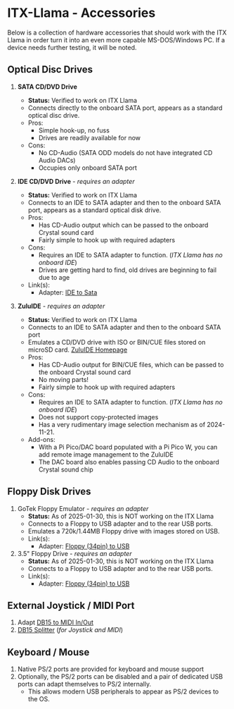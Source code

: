 # ITX-Llama - Accessories

Below is a collection of hardware accessories that should work with the ITX Llama in order turn it into an even more capable MS-DOS/Windows PC. If a device needs further testing, it will be noted.

## Optical Disc Drives

1. **SATA CD/DVD Drive**
    * **Status:** Verified to work on ITX Llama
    * Connects directly to the onboard SATA port, appears as a standard optical disc drive.
    * Pros: 
        * Simple hook-up, no fuss
        * Drives are readily available for now
    * Cons: 
        * No CD-Audio (SATA ODD models do not have integrated CD Audio DACs)
        * Occupies only onboard SATA port

1. **IDE CD/DVD Drive** - _requires an adapter_
    * **Status:** Verified to work on ITX Llama
    * Connects to an IDE to SATA adapter and then to the onboard SATA port, appears as a standard optical disk drive.
    * Pros:
        * Has CD-Audio output which can be passed to the onboard Crystal sound card
        * Fairly simple to hook up with required adapters
    * Cons:
        * Requires an IDE to SATA adapter to function. (_ITX Llama has no onboard IDE_)
        * Drives are getting hard to find, old drives are beginning to fail due to age
    * Link(s):
        * Adapter: [IDE to Sata][IDEtoSata]

1. **ZuluIDE** - _requires an adapter_
    * **Status:** Verified to work on ITX Llama
    * Connects to an IDE to SATA adapter and then to the onboard SATA port
    * Emulates a CD/DVD drive with ISO or BIN/CUE files stored on microSD card. [ZuluIDE Homepage][ZuluIDE]
    * Pros:
        * Has CD-Audio output for BIN/CUE files, which can be passed to the onboard Crystal sound card
        * No moving parts!
        * Fairly simple to hook up with required adapters
    * Cons:
        * Requires an IDE to SATA adapter to function. (_ITX Llama has no onboard IDE_)
        * Does not support copy-protected images
        * Has a very rudimentary image selection mechanism as of 2024-11-21.
    * Add-ons:
        * With a Pi Pico/DAC board populated with a Pi Pico W, you can add remote image management to the ZuluIDE
        * The DAC board also enables passing CD Audio to the onboard Crystal sound chip


## Floppy Disk Drives

1. GoTek Floppy Emulator - _requires an adapter_
    * **Status:** As of 2025-01-30, this is NOT working on the ITX Llama
    * Connects to a Floppy to USB adapter and to the rear USB ports.
    * Emulates a 720k/1.44MB Floppy drive with images stored on USB.
    * Link(s):
      * Adapter: [Floppy (34pin) to USB][FloppytoUSB]
2. 3.5" Floppy Drive - _requires an adapter_
    * **Status:** As of 2025-01-30, this is NOT working on the ITX Llama
    * Connects to a Floppy to USB adapter and to the rear USB ports.
    * Link(s):
      * Adapter: [Floppy (34pin) to USB][FloppytoUSB]

## External Joystick / MIDI Port

1. Adapt [DB15 to MIDI In/Out][DB15toMIDI]
1. [DB15 Splitter][DB15splitter] (_for Joystick and MIDI_)

## Keyboard / Mouse

1. Native PS/2 ports are provided for keyboard and mouse support
1. Optionally, the PS/2 ports can be disabled and a pair of dedicated USB ports can adapt themselves to PS/2 internally.
    * This allows modern USB peripherals to appear as PS/2 devices to the OS.

[ZuluIDE]: https://www.zuluide.com
[IDEtoSata]: https://www.amazon.com/Cablecc-Female-Converter-Adapter-Desktop/dp/B081YP2S5R
[FloppytoUSB]: https://www.amazon.com/KOOBOOK-1-44MB-Floppy-Connector-Adapter/dp/B07WCRF9H3
[DB15toMIDI]: https://www.serdashop.com/DB15MIDI
[DB15splitter]: https://www.serdashop.com/DB15-Doubler-Solder-Kit